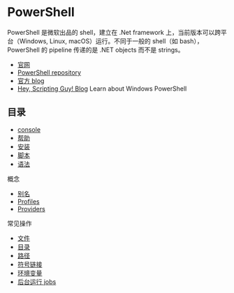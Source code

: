 # PowerShell

PowerShell 是微软出品的 shell，建立在 .Net framework 上，当前版本可以跨平台（Windows, Linux,  macOS）运行。不同于一般的 shell（如 bash），PowerShell 的 pipeline 传递的是 .NET objects 而不是 strings。

- [官网](https://msdn.microsoft.com/powershell)
- [PowerShell repository](https://github.com/powershell)
- [官方 blog](http://blogs.msdn.com/b/powershell/)
- [Hey, Scripting Guy! Blog](https://blogs.technet.microsoft.com/heyscriptingguy/) Learn about Windows PowerShell

## 目录

- [console](console.md)
- [帮助](help.md)
- [安装](install.md)
- [脚本](script.md)
- [语法](lang/index.md)

概念

- [别名](alias.md)
- [Profiles](profiles.md)
- [Providers](providers.md)

常见操作

- [文件](tasks/file.md)
- [目录](tasks/dir.md)
- [路径](tasks/path.md)
- [符号链接](tasks/symlink.md)
- [环境变量](tasks/env.md)
- [后台运行 jobs](tasks/jobs.md)
<!-- - [注册表](tasks/reg.md) -->
<!-- - [剪贴板](tasks/clipboard.md) -->
